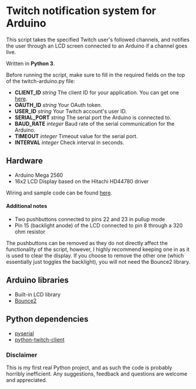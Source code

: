 # Twitch notification system for Arduino

This script takes the specified Twitch user's followed channels, and notifies the user through an LCD screen connected to an Arduino if a channel goes live.

Written in **Python 3**.

Before running the script, make sure to fill in the required fields on the top of the twitch-arduino.py file:
* **CLIENT_ID** *string* The client ID for your application. You can get one [here](https://dev.twitch.tv/dashboard/apps/create).
* **OAUTH_ID** *string* Your OAuth token.
* **USER_ID** *string* Your Twitch account's user ID.
* **SERIAL_PORT** *string* The serial port the Arduino is connected to.
* **BAUD_RATE** *integer* Baud rate of the serial communication for the Arduino.
* **TIMEOUT** *integer* Timeout value for the serial port.
* **INTERVAL** *integer* Check interval in seconds.

## Hardware
* Arduino Mega 2560
* 16x2 LCD Display based on the Hitachi HD44780 driver

Wiring and sample code can be found [here](https://www.arduino.cc/en/Tutorial/LiquidCrystalDisplay).
#### Additional notes
* Two pushbuttons connected to pins 22 and 23 in pullup mode
* Pin 15 (backlight anode) of the LCD connected to pin 8 through a 320 ohm resistor

The pushbuttons can be removed as they do not directly affect the functionality of the script, however, I highly recommend keeping one in as it is used to clear the display. If you choose to remove the other one (which essentially just toggles the backlight), you will not need the Bounce2 library.

## Arduino libraries
* Built-in LCD library
* [Bounce2](https://github.com/thomasfredericks/Bounce2)

## Python dependencies
* [pyserial](https://github.com/pyserial/pyserial)
* [python-twitch-client](https://github.com/tsifrer/python-twitch-client)

### Disclaimer
This is my first real Python project, and as such the code is probably horribly inefficient. Any suggestions, feedback and questions are welcome and appreciated.
